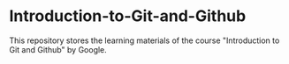 # Introduction-to-Git-and-Github
This repository stores the learning materials of the course "Introduction to Git and Github" by Google.
